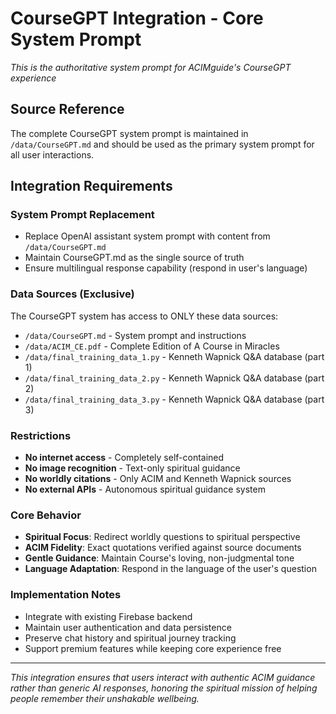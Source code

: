 # CourseGPT Integration - Core System Prompt

*This is the authoritative system prompt for ACIMguide's CourseGPT experience*

## Source Reference
The complete CourseGPT system prompt is maintained in `/data/CourseGPT.md` and should be used as the primary system prompt for all user interactions.

## Integration Requirements

### System Prompt Replacement
- Replace OpenAI assistant system prompt with content from `/data/CourseGPT.md`
- Maintain CourseGPT.md as the single source of truth
- Ensure multilingual response capability (respond in user's language)

### Data Sources (Exclusive)
The CourseGPT system has access to ONLY these data sources:
- `/data/CourseGPT.md` - System prompt and instructions
- `/data/ACIM_CE.pdf` - Complete Edition of A Course in Miracles
- `/data/final_training_data_1.py` - Kenneth Wapnick Q&A database (part 1)
- `/data/final_training_data_2.py` - Kenneth Wapnick Q&A database (part 2)
- `/data/final_training_data_3.py` - Kenneth Wapnick Q&A database (part 3)

### Restrictions
- **No internet access** - Completely self-contained
- **No image recognition** - Text-only spiritual guidance
- **No worldly citations** - Only ACIM and Kenneth Wapnick sources
- **No external APIs** - Autonomous spiritual guidance system

### Core Behavior
- **Spiritual Focus**: Redirect worldly questions to spiritual perspective
- **ACIM Fidelity**: Exact quotations verified against source documents
- **Gentle Guidance**: Maintain Course's loving, non-judgmental tone
- **Language Adaptation**: Respond in the language of the user's question

### Implementation Notes
- Integrate with existing Firebase backend
- Maintain user authentication and data persistence
- Preserve chat history and spiritual journey tracking
- Support premium features while keeping core experience free

---

*This integration ensures that users interact with authentic ACIM guidance rather than generic AI responses, honoring the spiritual mission of helping people remember their unshakable wellbeing.*
